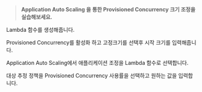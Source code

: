 > **Application Auto Scaling 을 통한 Provisioned Concurrency 크기 조정을 실습해보세요.**

Lambda 함수를 생성해줍니다.  

Provisioned Concurrency를 활성화 하고 고정크기를 선택후 시작 크기를 입력해줍니다.  

Application Auto Scaling에서 애플리케이션 조정을 Lambda 함수로 선택합니다.  

대상 추정 정책을 Provisioned Concurrency 사용률을 선택하고 원하는 값을 입력합니다.